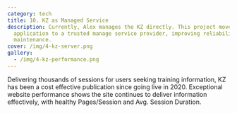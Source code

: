 ```yaml
---
category: tech
title: 10. KZ as Managed Service
description: Currently, Alex manages the KZ directly. This project moves the
  application to a trusted manage service provider, improving reliability and
  maintenance.
cover: /img/4-kz-server.png
gallery:
  - /img/4-kz-performance.png
---
```


Delivering thousands of sessions for users seeking training information, KZ has been a cost effective publication since going live in 2020. Exceptional website performance shows the site continues to deliver information effectively, with healthy Pages/Session and Avg. Session Duration.
